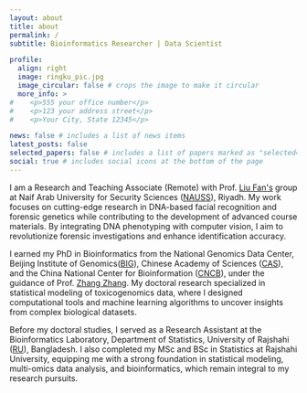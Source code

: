 ```yaml
---
layout: about
title: about
permalink: /
subtitle: Bioinformatics Researcher | Data Scientist

profile:
  align: right
  image: ringku_pic.jpg
  image_circular: false # crops the image to make it circular
  more_info: >
#    <p>555 your office number</p>
#    <p>123 your address street</p>
#    <p>Your City, State 12345</p>

news: false # includes a list of news items
latest_posts: false
selected_papers: false # includes a list of papers marked as "selected={true}"
social: true # includes social icons at the bottom of the page
---
```


I am a Research and Teaching Associate (Remote) with Prof. [Liu Fan's](https://fun-gene.github.io) group at Naif Arab University for Security Sciences ([NAUSS](https://nauss.edu.sa/en-us/Pages/default.aspx)), Riyadh. My work focuses on cutting-edge research in DNA-based facial recognition and forensic genetics while contributing to the development of advanced course materials. By integrating DNA phenotyping with computer vision, I aim to revolutionize forensic investigations and enhance identification accuracy.

I earned my PhD in Bioinformatics from the National Genomics Data Center, Beijing Institute of Genomics([BIG](http://english.big.cas.cn/)), Chinese Academy of Sciences ([CAS](https://english.cas.cn/)), and the China National Center for Bioinformation ([CNCB](https://www.cncb.ac.cn/?lang=en)), under the guidance of Prof. [Zhang Zhang](https://ngdc.cncb.ac.cn/people/zhang-zhang). My doctoral research specialized in statistical modeling of toxicogenomics data, where I designed computational tools and machine learning algorithms to uncover insights from complex biological datasets.

Before my doctoral studies, I served as a Research Assistant at the Bioinformatics Laboratory, Department of Statistics, University of Rajshahi ([RU](https://www.ru.ac.bd/)), Bangladesh. I also completed my MSc and BSc in Statistics at Rajshahi University, equipping me with a strong foundation in statistical modeling, multi-omics data analysis, and bioinformatics, which remain integral to my research pursuits.
